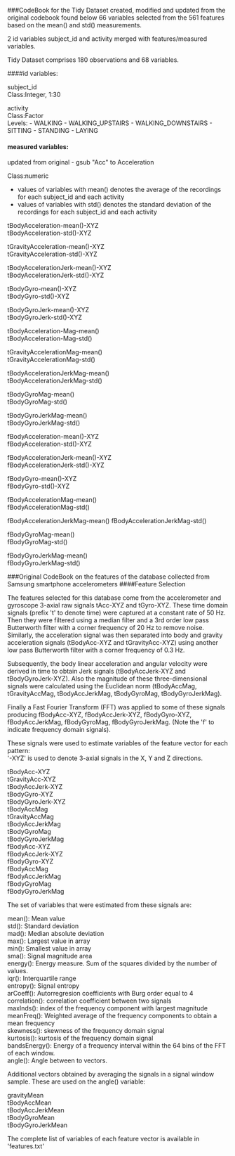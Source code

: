 ###CodeBook for the Tidy Dataset created, modified and updated from the original codebook found below
66 variables selected from the 561 features based on the mean() and std() measurements.

2 id variables subject_id and activity merged with features/measured variables.

Tidy Dataset comprises 180 observations and 68 variables.

####id variables:

subject_id  
Class:Integer, 1:30

activity  
Class:Factor  
Levels: - WALKING
	- WALKING_UPSTAIRS
	- WALKING_DOWNSTAIRS
	- SITTING
	- STANDING
	- LAYING
	
#### measured variables:
updated from original - gsub "Acc" to Acceleration

Class:numeric
- values of variables with mean() denotes the average of the recordings for each subject_id and each activity
- values of variables with std() denotes the standard deviation of the recordings for each subject_id and each activity

tBodyAcceleration-mean()-XYZ  
tBodyAcceleration-std()-XYZ

tGravityAcceleration-mean()-XYZ  
tGravityAcceleration-std()-XYZ

tBodyAccelerationJerk-mean()-XYZ  
tBodyAccelerationJerk-std()-XYZ

tBodyGyro-mean()-XYZ  
tBodyGyro-std()-XYZ

tBodyGyroJerk-mean()-XYZ  
tBodyGyroJerk-std()-XYZ

tBodyAcceleration-Mag-mean()  
tBodyAcceleration-Mag-std()

tGravityAccelerationMag-mean()  
tGravityAccelerationMag-std()

tBodyAccelerationJerkMag-mean()  
tBodyAccelerationJerkMag-std()

tBodyGyroMag-mean()  
tBodyGyroMag-std()

tBodyGyroJerkMag-mean()  
tBodyGyroJerkMag-std()

fBodyAcceleration-mean()-XYZ  
fBodyAcceleration-std()-XYZ

fBodyAccelerationJerk-mean()-XYZ  
fBodyAccelerationJerk-std()-XYZ

fBodyGyro-mean()-XYZ  
fBodyGyro-std()-XYZ

fBodyAccelerationMag-mean()  
fBodyAccelerationMag-std()

fBodyAccelerationJerkMag-mean() 
fBodyAccelerationJerkMag-std()

fBodyGyroMag-mean()  
fBodyGyroMag-std()

fBodyGyroJerkMag-mean()  
fBodyGyroJerkMag-std()

###Original CodeBook on the features of the database collected from Samsung smartphone accelerometers
####Feature Selection 

The features selected for this database come from the accelerometer and gyroscope 3-axial raw signals tAcc-XYZ and tGyro-XYZ. These time domain signals (prefix 't' to denote time) were captured at a constant rate of 50 Hz. Then they were filtered using a median filter and a 3rd order low pass Butterworth filter with a corner frequency of 20 Hz to remove noise. Similarly, the acceleration signal was then separated into body and gravity acceleration signals (tBodyAcc-XYZ and tGravityAcc-XYZ) using another low pass Butterworth filter with a corner frequency of 0.3 Hz. 

Subsequently, the body linear acceleration and angular velocity were derived in time to obtain Jerk signals (tBodyAccJerk-XYZ and tBodyGyroJerk-XYZ). Also the magnitude of these three-dimensional signals were calculated using the Euclidean norm (tBodyAccMag, tGravityAccMag, tBodyAccJerkMag, tBodyGyroMag, tBodyGyroJerkMag). 

Finally a Fast Fourier Transform (FFT) was applied to some of these signals producing fBodyAcc-XYZ, fBodyAccJerk-XYZ, fBodyGyro-XYZ, fBodyAccJerkMag, fBodyGyroMag, fBodyGyroJerkMag. (Note the 'f' to indicate frequency domain signals). 

These signals were used to estimate variables of the feature vector for each pattern:  
'-XYZ' is used to denote 3-axial signals in the X, Y and Z directions.

tBodyAcc-XYZ  
tGravityAcc-XYZ  
tBodyAccJerk-XYZ  
tBodyGyro-XYZ  
tBodyGyroJerk-XYZ  
tBodyAccMag  
tGravityAccMag  
tBodyAccJerkMag  
tBodyGyroMag  
tBodyGyroJerkMag  
fBodyAcc-XYZ  
fBodyAccJerk-XYZ  
fBodyGyro-XYZ  
fBodyAccMag  
fBodyAccJerkMag  
fBodyGyroMag  
fBodyGyroJerkMag  

The set of variables that were estimated from these signals are: 

mean(): Mean value  
std(): Standard deviation  
mad(): Median absolute deviation   
max(): Largest value in array  
min(): Smallest value in array  
sma(): Signal magnitude area  
energy(): Energy measure. Sum of the squares divided by the number of values.   
iqr(): Interquartile range   
entropy(): Signal entropy  
arCoeff(): Autorregresion coefficients with Burg order equal to 4  
correlation(): correlation coefficient between two signals  
maxInds(): index of the frequency component with largest magnitude  
meanFreq(): Weighted average of the frequency components to obtain a mean frequency  
skewness(): skewness of the frequency domain signal   
kurtosis(): kurtosis of the frequency domain signal   
bandsEnergy(): Energy of a frequency interval within the 64 bins of the FFT of each window.  
angle(): Angle between to vectors.  

Additional vectors obtained by averaging the signals in a signal window sample. These are used on the angle() variable:

gravityMean  
tBodyAccMean  
tBodyAccJerkMean  
tBodyGyroMean  
tBodyGyroJerkMean  

The complete list of variables of each feature vector is available in 'features.txt'
